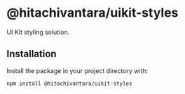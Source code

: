 # @hitachivantara/uikit-styles

UI Kit styling solution.

## Installation

Install the package in your project directory with:

```sh
npm install @hitachivantara/uikit-styles
```
